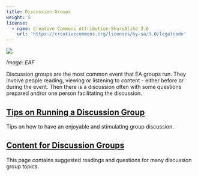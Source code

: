```yaml
---
title: Discussion Groups
weight: 5
license:
  - name: Creative Commons Attribution-ShareAlike 3.0
    url: 'https://creativecommons.org/licenses/by-sa/3.0/legalcode'
---
```

<p class="large_image_wrapper">
 <img src="/img/eventseaf2.jpg" />
</p>

_Image: EAF_

Discussion groups are the most common event that EA groups run. They involve people reading, viewing or listening to content - either before or during the event. Then there is a discussion often with some questions prepared and/or one person facilitating the discussion.

## [Tips on Running a Discussion Group](/events/articles/discussion-tips)

Tips on how to have an enjoyable and stimulating group discussion.


## [Content for Discussion Groups](/events/articles/content/)

This page contains suggested readings and questions for many discussion group topics.
